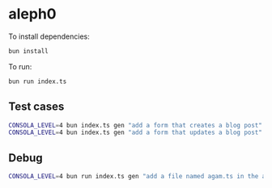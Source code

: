 # aleph0

To install dependencies:

```bash
bun install
```

To run:

```bash
bun run index.ts
```

## Test cases

```bash
CONSOLA_LEVEL=4 bun index.ts gen "add a form that creates a blog post"
CONSOLA_LEVEL=4 bun index.ts gen "add a form that updates a blog post"
```

## Debug

```bash
CONSOLA_LEVEL=4 bun run index.ts gen "add a file named agam.ts in the app/ folder" -p ../examples/next -srd
```
